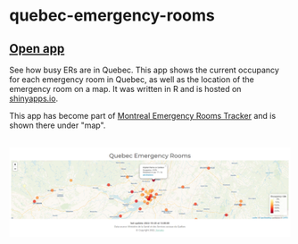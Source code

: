 # quebec-emergency-rooms

## <a href="https://jlomako.shinyapps.io/quebec-emergency-rooms/">Open app</a>

See how busy ERs are in Quebec. This app shows the current occupancy for 
each emergency room in Quebec, as well as the 
location of the emergency room on a map.
It was written in R and is hosted on <a href="https://jlomako.shinyapps.io/quebec-emergency-rooms/">shinyapps.io</a>. 

This app has become part of <a href="https://jlomako.shinyapps.io/Montreal_ER/">Montreal Emergency Rooms Tracker</a> and is shown there under "map".

<br>
<a href="https://jlomako.shinyapps.io/quebec-emergency-rooms/"><img src="screenshot.png" alt="screenshot"></a>


